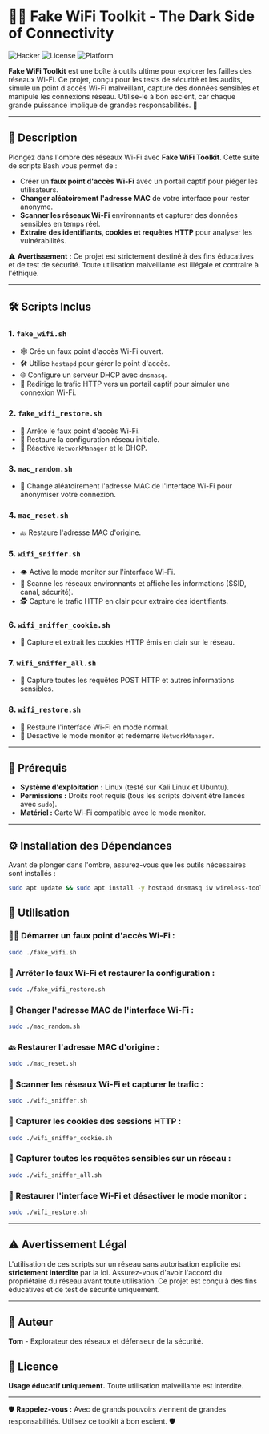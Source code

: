 # 🕵️‍♂️ Fake WiFi Toolkit - The Dark Side of Connectivity

![Hacker](https://img.shields.io/badge/Theme-Cyber_Security-red) ![License](https://img.shields.io/badge/License-Educational_Use_only-blue) ![Platform](https://img.shields.io/badge/Platform-Linux-black)

**Fake WiFi Toolkit** est une boîte à outils ultime pour explorer les failles des réseaux Wi-Fi. Ce projet, conçu pour les tests de sécurité et les audits, simule un point d'accès Wi-Fi malveillant, capture des données sensibles et manipule les connexions réseau. Utilise-le à bon escient, car chaque grande puissance implique de grandes responsabilités. 🚨

---

## 🎯 Description

Plongez dans l'ombre des réseaux Wi-Fi avec **Fake WiFi Toolkit**. Cette suite de scripts Bash vous permet de :
- Créer un **faux point d'accès Wi-Fi** avec un portail captif pour piéger les utilisateurs.
- **Changer aléatoirement l'adresse MAC** de votre interface pour rester anonyme.
- **Scanner les réseaux Wi-Fi** environnants et capturer des données sensibles en temps réel.
- **Extraire des identifiants, cookies et requêtes HTTP** pour analyser les vulnérabilités.

⚠️ **Avertissement :** Ce projet est strictement destiné à des fins éducatives et de test de sécurité. Toute utilisation malveillante est illégale et contraire à l'éthique.

---

## 🛠️ Scripts Inclus

### 1. `fake_wifi.sh`
- 🕸️ Crée un faux point d'accès Wi-Fi ouvert.
- 🛠️ Utilise `hostapd` pour gérer le point d'accès.
- 🌐 Configure un serveur DHCP avec `dnsmasq`.
- 🎣 Redirige le trafic HTTP vers un portail captif pour simuler une connexion Wi-Fi.

### 2. `fake_wifi_restore.sh`
- 🛑 Arrête le faux point d'accès Wi-Fi.
- 🔄 Restaure la configuration réseau initiale.
- 🔌 Réactive `NetworkManager` et le DHCP.

### 3. `mac_random.sh`
- 🎲 Change aléatoirement l'adresse MAC de l'interface Wi-Fi pour anonymiser votre connexion.

### 4. `mac_reset.sh`
- 🔙 Restaure l'adresse MAC d'origine.

### 5. `wifi_sniffer.sh`
- 👁️ Active le mode monitor sur l'interface Wi-Fi.
- 📡 Scanne les réseaux environnants et affiche les informations (SSID, canal, sécurité).
- 🕵️ Capture le trafic HTTP en clair pour extraire des identifiants.

### 6. `wifi_sniffer_cookie.sh`
- 🍪 Capture et extrait les cookies HTTP émis en clair sur le réseau.

### 7. `wifi_sniffer_all.sh`
- 📂 Capture toutes les requêtes POST HTTP et autres informations sensibles.

### 8. `wifi_restore.sh`
- 🔄 Restaure l'interface Wi-Fi en mode normal.
- 🚫 Désactive le mode monitor et redémarre `NetworkManager`.

---

## 🧰 Prérequis

- **Système d'exploitation :** Linux (testé sur Kali Linux et Ubuntu).
- **Permissions :** Droits root requis (tous les scripts doivent être lancés avec `sudo`).
- **Matériel :** Carte Wi-Fi compatible avec le mode monitor.

---

## ⚙️ Installation des Dépendances

Avant de plonger dans l'ombre, assurez-vous que les outils nécessaires sont installés :

```bash
sudo apt update && sudo apt install -y hostapd dnsmasq iw wireless-tools aircrack-ng tcpdump macchanger
```


## 🚀 Utilisation

### 🕵️‍♂️ Démarrer un faux point d'accès Wi-Fi :
```bash
sudo ./fake_wifi.sh
```

### 🛑 Arrêter le faux Wi-Fi et restaurer la configuration :
```bash
sudo ./fake_wifi_restore.sh
```

### 🎲 Changer l'adresse MAC de l'interface Wi-Fi :
```bash
sudo ./mac_random.sh
```

### 🔙 Restaurer l'adresse MAC d'origine :
```bash
sudo ./mac_reset.sh
```

### 📡 Scanner les réseaux Wi-Fi et capturer le trafic :
```bash
sudo ./wifi_sniffer.sh
```

### 🍪 Capturer les cookies des sessions HTTP :
```bash
sudo ./wifi_sniffer_cookie.sh
```

### 📂 Capturer toutes les requêtes sensibles sur un réseau :
```bash
sudo ./wifi_sniffer_all.sh
```

### 🔄 Restaurer l'interface Wi-Fi et désactiver le mode monitor :
```bash
sudo ./wifi_restore.sh
```

---

## ⚠️ Avertissement Légal

L'utilisation de ces scripts sur un réseau sans autorisation explicite est **strictement interdite** par la loi. Assurez-vous d'avoir l'accord du propriétaire du réseau avant toute utilisation. Ce projet est conçu à des fins éducatives et de test de sécurité uniquement.

---

## 👤 Auteur
**Tom** - Explorateur des réseaux et défenseur de la sécurité.

## 📜 Licence
**Usage éducatif uniquement.** Toute utilisation malveillante est interdite.

---

🛡️ **Rappelez-vous :** Avec de grands pouvoirs viennent de grandes responsabilités. Utilisez ce toolkit à bon escient. 🛡️